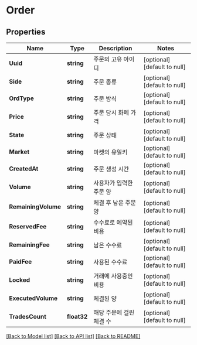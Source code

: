 # Order

## Properties
Name | Type | Description | Notes
------------ | ------------- | ------------- | -------------
**Uuid** | **string** | 주문의 고유 아이디 | [optional] [default to null]
**Side** | **string** | 주문 종류 | [optional] [default to null]
**OrdType** | **string** | 주문 방식 | [optional] [default to null]
**Price** | **string** | 주문 당시 화폐 가격 | [optional] [default to null]
**State** | **string** | 주문 상태 | [optional] [default to null]
**Market** | **string** | 마켓의 유일키 | [optional] [default to null]
**CreatedAt** | **string** | 주문 생성 시간 | [optional] [default to null]
**Volume** | **string** | 사용자가 입력한 주문 양 | [optional] [default to null]
**RemainingVolume** | **string** | 체결 후 남은 주문 양 | [optional] [default to null]
**ReservedFee** | **string** | 수수료로 예약된 비용 | [optional] [default to null]
**RemainingFee** | **string** | 남은 수수료 | [optional] [default to null]
**PaidFee** | **string** | 사용된 수수료 | [optional] [default to null]
**Locked** | **string** | 거래에 사용중인 비용 | [optional] [default to null]
**ExecutedVolume** | **string** | 체결된 양 | [optional] [default to null]
**TradesCount** | **float32** | 해당 주문에 걸린 체결 수 | [optional] [default to null]

[[Back to Model list]](../README.md#documentation-for-models) [[Back to API list]](../README.md#documentation-for-api-endpoints) [[Back to README]](../README.md)


